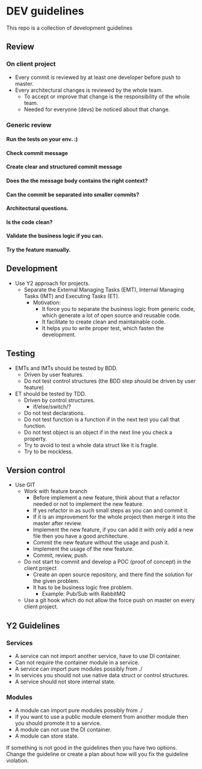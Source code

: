 # DEV guidelines
This repo is a collection of development guidelines

## Review
### On client project
  - Every commit is reviewed by at least one developer before push to master.
  - Every architectural changes is reviewed by the whole team.
    - To accept or improve that change is the responsibility of the whole team.
    - Needed for everyone (devs) be noticed about that change.
    
### Generic review
#### Run the tests on your env. :)
#### Check commit message
#### Create clear and structured commit message
#### Does the the message body contains the right context?
#### Can the commit be separated into smaller commits?
#### Architectural questions.
#### Is the code clean?
#### Validate the business logic if you can.
#### Try the feature manually.

## Development
- Use Y2 approach for projects.
  - Separate the External Managing Tasks (EMT), Internal Managing Tasks (IMT) and Executing Tasks (ET).
    - Motivation:
      - It force you to separate the business logic from generic code, which generate a lot of open source and reusable code.
      - It facilitate to create clean and maintainable code.
      - It helps you to write proper test, which fasten the development.
## Testing
- EMTs and IMTs should be tested by BDD. 
  - Driven by user features.
  - Do not test control structures (the BDD step should be driven by user feature)
- ET should be tested by TDD.
  - Driven by control structures. 
    - if/else/switch/?
  - Do not test declarations.
  - Do not test function is a function if in the next test you call that function.
  - Do not test object is an object if in the next line you check a property.
  - Try to avoid to test a whole data struct like it is fragile.
  - Try to be mockless.

## Version control
- Use GIT
  - Work with feature branch
    - Before implement a new feature, think about that a refactor needed or not to implement the new feature.
    - If yes refactor in as such small steps as you can and commit it.
    - If it is an improvement for the whole project then merge it into the master after review.
    - Implement the new feature, if you can add it with only add a new file then you have a good architecture.
    - Commit the new feature without the usage and push it.
    - Implement the usage of the new feature.
    - Commit, review, push.
  - Do not start to commit and develop a POC (proof of concept) in the client project
    - Create an open source repository, and there find the solution for the given problem.
    - It has to be business logic free problem. 
      - Example: Pub/Sub with RabbitMQ
  - Use a git hook which do not allow the force push on master on every client project.

## Y2 Guidelines
### Services
  - A service can not import another service, have to use DI container.
  - Can not require the container module in a service.
  - A service can import pure modules possibly from ./
  - In services you should not use native data struct or control structures.
  - A service should not store internal state.

### Modules
  - A module can import pure modules possibly from ./  
  - If you want to use a public module element from another module then you should promote it to a service. 	  
  - A module can not use the DI container.
  - A module can store state.

If something is not good in the guidelines then you have two options. Change the guideline or create a plan about how will you fix the guideline violation.
